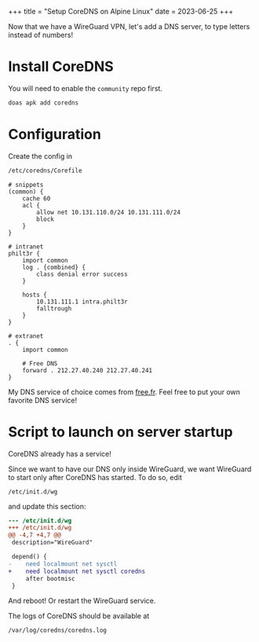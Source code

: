 +++
title = "Setup CoreDNS on Alpine Linux"
date = 2023-06-25
+++

Now that we have a WireGuard VPN, let's add a DNS server, to type letters instead of numbers!

# Install CoreDNS

You will need to enable the `community` repo first.
```sh
doas apk add coredns
```

# Configuration

Create the config in
```sh
/etc/coredns/Corefile
```

```
# snippets
(common) {
    cache 60
    acl {
        allow net 10.131.110.0/24 10.131.111.0/24
        block
    }
}

# intranet
philt3r {
    import common
    log . {combined} {
        class denial error success
    }

    hosts {
        10.131.111.1 intra.philt3r
        falltrough
    }
}

# extranet
. {
    import common

    # Free DNS
    forward . 212.27.40.240 212.27.40.241
}
```

My DNS service of choice comes from [free.fr](https://free.fr). Feel free to put your own favorite DNS service!

# Script to launch on server startup

CoreDNS already has a service!

Since we want to have our DNS only inside WireGuard, we want WireGuard to start only after CoreDNS has started. To do so, edit
```
/etc/init.d/wg
```
and update this section:
```patch
--- /etc/init.d/wg
+++ /etc/init.d/wg
@@ -4,7 +4,7 @@
 description="WireGuard"

 depend() {
-    need localmount net sysctl
+    need localmount net sysctl coredns
     after bootmisc
 }
```

And reboot! Or restart the WireGuard service.

The logs of CoreDNS should be available at
```
/var/log/coredns/coredns.log
```
